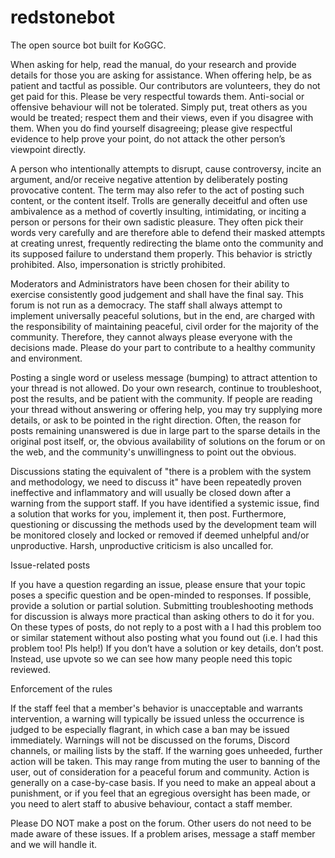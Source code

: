 # redstonebot
The open source bot built for KoGGC.

When asking for help, read the manual, do your research and provide details for those you are asking for assistance. When offering help, be as patient and tactful as possible. Our contributors are volunteers, they do not get paid for this. Please be very respectful towards them.  Anti-social or offensive behaviour will not be tolerated. Simply put, treat others as you would be treated; respect them and their views, even if you disagree with them. When you do find yourself disagreeing; please give respectful evidence to help prove your point, do not attack the other person’s viewpoint directly.
 
A person who intentionally attempts to disrupt, cause controversy, incite an argument, and/or receive negative attention by deliberately posting provocative content. The term may also refer to the act of posting such content, or the content itself. Trolls are generally deceitful and often use ambivalence as a method of covertly insulting, intimidating, or inciting a person or persons for their own sadistic pleasure. They often pick their words very carefully and are therefore able to defend their masked attempts at creating unrest, frequently redirecting the blame onto the community and its supposed failure to understand them properly. This behavior is strictly prohibited. Also, impersonation is strictly prohibited.
 
Moderators and Administrators have been chosen for their ability to exercise consistently good judgement and shall have the final say. This forum is not run as a democracy. The staff shall always attempt to implement universally peaceful solutions, but in the end, are charged with the responsibility of maintaining peaceful, civil order for the majority of the community. Therefore, they cannot always please everyone with the decisions made. Please do your part to contribute to a healthy community and environment.
 
Posting a single word or useless message (bumping) to attract attention to your thread is not allowed. Do your own research, continue to troubleshoot, post the results, and be patient with the community. If people are reading your thread without answering or offering help, you may try supplying more details, or ask to be pointed in the right direction. Often, the reason for posts remaining unanswered is due in large part to the sparse details in the original post itself, or, the obvious availability of solutions on the forum or on the web, and the community's unwillingness to point out the obvious. 
 
Discussions stating the equivalent of "there is a problem with the system and methodology, we need to discuss it" have been repeatedly proven ineffective and inflammatory and will usually be closed down after a warning from the support staff. If you have identified a systemic issue, find a solution that works for you, implement it, then post. Furthermore, questioning or discussing the methods used by the development team will be monitored closely and locked or removed if deemed unhelpful and/or unproductive. Harsh, unproductive criticism is also uncalled for.
 
 
Issue-related posts

If you have a question regarding an issue, please ensure that your topic poses a specific question and be open-minded to responses. If possible, provide a solution or partial solution. Submitting troubleshooting methods for discussion is always more practical than asking others to do it for you.
On these types of posts, do not reply to a post with a I had this problem too or similar statement without also posting what you found out (i.e. I had this problem too! Pls help!) If you don’t have a solution or key details, don’t post. Instead, use upvote so we can see how many people need this topic reviewed.



Enforcement of the rules


If the staff  feel that a member's behavior is unacceptable and warrants intervention, a warning will typically be issued unless the occurrence is judged to be especially flagrant, in which case a ban may be issued immediately. Warnings will not be discussed on the forums, Discord channels, or mailing lists by the staff. If the warning goes unheeded, further action will be taken. This may range from muting the user to banning of the user, out of consideration for a peaceful forum and community. Action is generally on a case-by-case basis.
If you need to make an appeal about a punishment, or if you feel that an egregious oversight has been made, or you need to alert staff to abusive behaviour, contact a staff member.

Please DO NOT make a post on the forum. Other users do not need to be made aware of these issues. If a problem arises, message a staff member and we will handle it.
